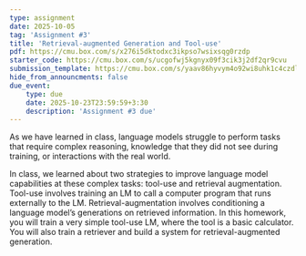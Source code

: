 ```yaml
---
type: assignment
date: 2025-10-05
tag: 'Assignment #3'
title: 'Retrieval-augmented Generation and Tool-use'
pdf: https://cmu.box.com/s/x276i5dktodxc3ikpso7wsixsqg0rzdp
starter_code: https://cmu.box.com/s/ucgofwj5kgnyx09f3cik3j2df2qr9cvu
submission_template: https://cmu.box.com/s/yaav86hyvym4o92wi8uhk1c4czdlpkvx
hide_from_announcments: false
due_event: 
    type: due
    date: 2025-10-23T23:59:59+3:30
    description: 'Assignment #3 due'
---
```


As we have learned in class, language models struggle to perform tasks that require complex reasoning, knowledge that they did not see during training, or interactions with the real world.

In class, we learned about two strategies to improve language model capabilities at these complex tasks: tool-use and retrieval augmentation. Tool-use involves training an LM to call a computer program that runs externally to the LM. Retrieval-augmentation involves conditioning a language model’s generations on retrieved information. In this homework, you will train a very simple tool-use LM, where the tool is a basic calculator. You will also train a retriever and build a system for retrieval-augmented generation.